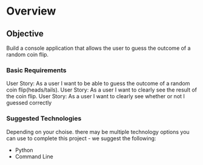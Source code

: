 # Overview

## Objective
Build a console application that allows the user to guess the outcome of a random coin flip.

### Basic Requirements
User Story: As a user I want to be able to guess the outcome of a random coin flip(heads/tails).
User Story: As a user I want to clearly see the result of the coin flip.
User Story: As a user I want to clearly see whether or not I guessed correctly

### Suggested Technologies
Depending on your choise. there may be multiple technology options you can use to complete this project - we suggest the following:

* Python
* Command Line

